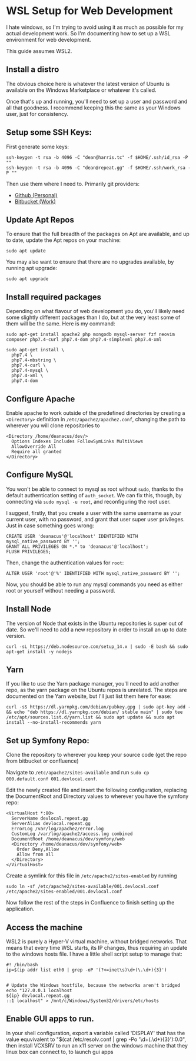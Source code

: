 # WSL Setup for Web Development

I hate windows, so I'm trying to avoid using it as much as possible for my
actual development work. So I'm documenting how to set up a WSL environment for
web development.

This guide assumes WSL2.

## Install a distro

The obvious choice here is whatever the latest version of Ubuntu is available on
the Windows Marketplace or whatever it's called.

Once that's up and running, you'll need to set up a user and password and all
that goodness. I recommend keeping this the same as your Windows user, just for
consistency.

## Setup some SSH Keys:

First generate some keys:

```
ssh-keygen -t rsa -b 4096 -C "dean@harris.tc" -f $HOME/.ssh/id_rsa -P ""
ssh-keygen -t rsa -b 4096 -C "dean@repeat.gg" -f $HOME/.ssh/work_rsa -P ""
```

Then use them where I need to. Primarily git providers:

- [Github (Personal)](https://github.com/settings/ssh/new)
- [Bitbucket (Work)](https://bitbucket.org/account/settings/ssh-keys/)

## Update Apt Repos

To ensure that the full breadth of the packages on Apt are available, and up to
date, update the Apt repos on your machine:

```
sudo apt update
```

You may also want to ensure that there are no upgrades available, by running apt
upgrade:

```
sudo apt upgrade
```

## Install required packages

Depending on what flavour of web development you do, you'll likely need some
slightly different packages than I do, but at the very least some of them will
be the same. Here is my command:

```
sudo apt-get install apache2 php mongodb mysql-server fzf neovim composer php7.4-curl php7.4-dom php7.4-simplexml php7.4-xml
```

```shell
sudo apt-get install \
  php7.4 \
  php7.4-mbstring \
  php7.4-curl \
  php7.4-mysql \
  php7.4-xml \
  php7.4-dom
```

## Configure Apache

Enable apache to work outside of the predefined directories by creating a
`<Directory>` definition in `/etc/apache2/apache2.conf`, changing the path to
wherever you will clone repositories to

```
<Directory /home/deanacus/dev/>
  Options Indexes Includes FollowSymLinks MultiViews
  AllowOverride All
  Require all granted
</Directory>
```

## Configure MySQL

You won't be able to connect to mysql as root without `sudo`, thanks to the
default authentication setting of `auth_socket`. We can fix this, though, by
connecting via `sudo mysql -u root`, and reconfiguring the root user.

I suggest, firstly, that you create a user with the same username as your
current user, with no password, and grant that user super user privileges. Just
in case something goes wrong:

```
CREATE USER 'deanacus'@'localhost' IDENTIFIED WITH mysql_native_password BY '';
GRANT ALL PRIVILEGES ON *.* to 'deanacus'@'localhost';
FLUSH PRIVILEGES;
```

Then, change the authentication values for `root`:

```
ALTER USER 'root'@'%' IDENTIFIED WITH mysql_native_password BY '';
```

Now, you should be able to run any mysql commands you need as either root or
yourself without needing a password.

## Install Node

The version of Node that exists in the Ubuntu repositories is super out of date.
So we'll need to add a new repository in order to install an up to date version.

```
curl -sL https://deb.nodesource.com/setup_14.x | sudo -E bash && sudo apt-get install -y nodejs
```

## Yarn

If you like to use the Yarn package manager, you'll need to add another repo, as
the yarn package on the Ubuntu repos is unrelated. The steps are documented on
the Yarn website, but I'll just list them here for ease:

```
curl -sS https://dl.yarnpkg.com/debian/pubkey.gpg | sudo apt-key add - && echo "deb https://dl.yarnpkg.com/debian/ stable main" | sudo tee /etc/apt/sources.list.d/yarn.list && sudo apt update && sudo apt install --no-install-recommends yarn
```

## Set up Symfony Repo:

Clone the repository to wherever you keep your source code (get the repo from
bitbucket or confluence)

Navigate to `/etc/apache2/sites-available` and run
`sudo cp 000.default.conf 001.devlocal.conf`.

Edit the newly created file and insert the following configuration, replacing
the DocumentRoot and Directory values to wherever you have the symfony repo:

```
<VirtualHost *:80>
  ServerName devlocal.repeat.gg
  ServerAlias devlocal.repeat.gg
  ErrorLog /var/log/apache2/error.log
  CustomLog /var/log/apache2/access.log combined
  DocumentRoot /home/deanacus/dev/symfony/web
  <Directory /home/deanacus/dev/symfony/web>
    Order Deny,Allow
    Allow from all
  </Directory>
</VirtualHost>
```

Create a symlink for this file in `/etc/apache2/sites-enabled` by running

```
sudo ln -sf /etc/apache2/sites-available/001.devlocal.conf /etc/apache2/sites-enabled/001.devlocal.conf
```

Now follow the rest of the steps in Confluence to finish setting up the
application.

## Access the machine

WSL2 is purely a Hyper-V virtual machine, without bridged networks. That means
that every time WSL starts, its IP changes, thus requiring an update to the
windows hosts file. I have a little shell script setup to manage that:

```
#! /bin/bash
ip=$(ip addr list eth0 | grep -oP '(?<=inet\s)\d+(\.\d+){3}')


# Update the Windows hostfile, because the networks aren't bridged
echo "127.0.0.1 localhost
${ip} devlocal.repeat.gg
::1 localhost" > /mnt/c/Windows/System32/drivers/etc/hosts
```

## Enable GUI apps to run.

In your shell configuration, export a variable called 'DISPLAY' that has the
value equvivalent to "$(cat /etc/resolv.conf | grep -Po '\d+(\.\d+){3}'):0.0",
then install VCXSRV to run an x11 server on the windows machine that they linux
box can connect to, to launch gui apps
